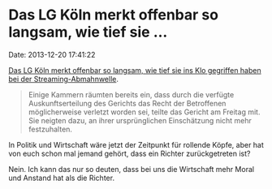 Das LG Köln merkt offenbar so langsam, wie tief sie \...
========================================================

Date: 2013-12-20 17:41:22

[Das LG Köln merkt offenbar so langsam, wie tief sie ins Klo gegriffen
haben bei der Streaming-Abmahnwelle](http://www.heise.de/-2071403).

> Einige Kammern räumten bereits ein, dass durch die verfügte
> Auskunftserteilung des Gerichts das Recht der Betroffenen
> möglicherweise verletzt worden sei, teilte das Gericht am Freitag mit.
> Sie neigten dazu, an ihrer ursprünglichen Einschätzung nicht mehr
> festzuhalten.

In Politik und Wirtschaft wäre jetzt der Zeitpunkt für rollende Köpfe,
aber hat von euch schon mal jemand gehört, dass ein Richter
zurückgetreten ist?

Nein. Ich kann das nur so deuten, dass bei uns die Wirtschaft mehr Moral
und Anstand hat als die Richter.
